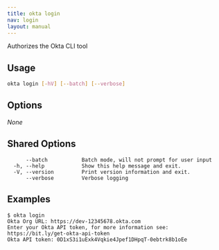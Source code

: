 ```yaml
---
title: okta login
nav: login
layout: manual
---
```


Authorizes the Okta CLI tool

## Usage
```bash
okta login [-hV] [--batch] [--verbose]
```

## Options
*None*

## Shared Options
```
      --batch           Batch mode, will not prompt for user input
  -h, --help            Show this help message and exit.
  -V, --version         Print version information and exit.
      --verbose         Verbose logging
```

## Examples
```
$ okta login
Okta Org URL: https://dev-12345678.okta.com
Enter your Okta API token, for more information see: https://bit.ly/get-okta-api-token
Okta API token: 0D1xS3i1uExk4Vqkie4Jpef1DHpqT-0ebtrk8b1oEe
```


